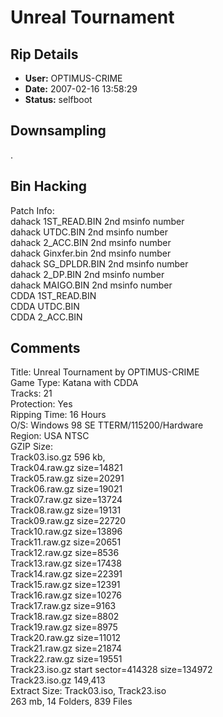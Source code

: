 # Unreal Tournament

## Rip Details

- **User:** OPTIMUS-CRIME
- **Date:** 2007-02-16 13:58:29
- **Status:** selfboot

## Downsampling

.

## Bin Hacking

Patch Info:<br />
dahack 1ST_READ.BIN 2nd msinfo number<br />
dahack UTDC.BIN 2nd msinfo number<br />
dahack 2_ACC.BIN 2nd msinfo number<br />
dahack Ginxfer.bin 2nd msinfo number<br />
dahack SG_DPLDR.BIN 2nd msinfo number<br />
dahack 2_DP.BIN 2nd msinfo number<br />
dahack MAIGO.BIN 2nd msinfo number<br />
CDDA 1ST_READ.BIN<br />
CDDA UTDC.BIN<br />
CDDA 2_ACC.BIN<br />


## Comments

Title:  Unreal Tournament by OPTIMUS-CRIME<br />
Game Type: Katana with CDDA<br />
Tracks: 21<br />
Protection: Yes<br />
Ripping Time: 16 Hours<br />
O/S: Windows 98 SE TTERM/115200/Hardware<br />
Region: USA NTSC<br />
GZIP Size:<br />
Track03.iso.gz 596 kb,<br />
Track04.raw.gz size=14821<br />
Track05.raw.gz size=20291<br />
Track06.raw.gz size=19021<br />
Track07.raw.gz size=13724<br />
Track08.raw.gz size=19131<br />
Track09.raw.gz size=22720<br />
Track10.raw.gz size=13896<br />
Track11.raw.gz size=20651<br />
Track12.raw.gz size=8536<br />
Track13.raw.gz size=17438<br />
Track14.raw.gz size=22391<br />
Track15.raw.gz size=12391<br />
Track16.raw.gz size=10276<br />
Track17.raw.gz size=9163<br />
Track18.raw.gz size=8802<br />
Track19.raw.gz size=8975<br />
Track20.raw.gz size=11012<br />
Track21.raw.gz size=21874<br />
Track22.raw.gz size=19551<br />
Track23.iso.gz start sector=414328 size=134972<br />
Track23.iso.gz 149,413<br />
Extract Size: Track03.iso, Track23.iso<br />
263 mb, 14 Folders, 839 Files

